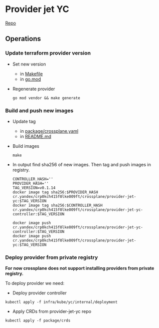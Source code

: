# Provider jet YC

[Repo](http://github.com/yandex-cloud/provider-jet-yc)

## Operations

### Update terraform provider version

* Set new version

    * in [Makefile](https://github.com/yandex-cloud/provider-jet-yc/blob/main/Makefile#L9)
    * in [go.mod](https://github.com/yandex-cloud/provider-jet-yc/blob/main/go.mod#L12)

* Regenerate provider

    ```shell
    go mod vendor && make generate
    ```

### Build and push new images

* Update tag

    * in [package/crossplane.yaml](https://github.com/yandex-cloud/provider-jet-yc/blob/main/package/crossplane.yaml#L7)
    * in [README.md](https://github.com/yandex-cloud/provider-jet-yc/blob/main/README.md?plain=1#L40)

* Build images

   ```shell
   make
   ```

* In output find sha256 of new images. Then tag and push images in registry.

   ```shell
   CONTROLLER_HASH=''
   PROVIDER_HASH=''
   TAG_VERSION=v0.1.14
   docker image tag sha256:$PROVIDER_HASH cr.yandex/crp0kch415f0lke009ft/crossplane/provider-jet-yc:$TAG_VERSION
   docker image tag sha256:$CONTROLLER_HASH cr.yandex/crp0kch415f0lke009ft/crossplane/provider-jet-yc-controller:$TAG_VERSION

   docker image push cr.yandex/crp0kch415f0lke009ft/crossplane/provider-jet-yc-controller:$TAG_VERSION
   docker image push cr.yandex/crp0kch415f0lke009ft/crossplane/provider-jet-yc:$TAG_VERSION
   ```

### Deploy provider from private registry

**For now crossplane does not support installing providers from private registry.**

To deploy provider we need:

* Deploy provider controller

```shell
kubectl apply -f infra/kube/yc/internal/deployment
```

* Apply CRDs from provider-jet-yc repo

```shell
kubectl apply -f package/crds
```
